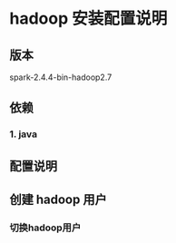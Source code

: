 # hadoop 安装配置说明

## 版本

spark-2.4.4-bin-hadoop2.7

## 依赖

### 1. java

## 配置说明

## 创建 hadoop 用户

### 切换hadoop用户





